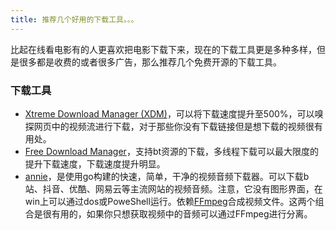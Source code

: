 ```yaml
---
title: 推荐几个好用的下载工具。。。
---
```

比起在线看电影有的人更喜欢把电影下载下来，现在的下载工具更是多种多样，但是很多都是收费的或者很多广告，那么推荐几个免费开源的下载工具。
### 下载工具
* [Xtreme Download Manager (XDM)](https://github.com/subhra74/xdm)，可以将下载速度提升至500%，可以嗅探网页中的视频流进行下载，对于那些你没有下载链接但是想下载的视频很有用处。
* [Free Download Manager](https://www.freedownloadmanager.org/zh/)，支持bt资源的下载，多线程下载可以最大限度的提升下载速度，下载速度提升明显。
* [annie](https://github.com/iawia002/annie)，是使用go构建的快速，简单，干净的视频音频下载器。可以下载b站、抖音、优酷、网易云等主流网站的视频音频。注意，它没有图形界面，在win上可以通过dos或PoweShell运行。依赖[FFmpeg](https://www.ffmpeg.org/)合成视频文件。这两个组合是很有用的，如果你只想获取视频中的音频可以通过FFmpeg进行分离。
